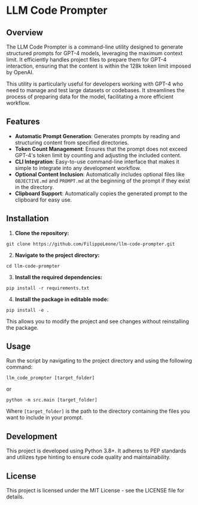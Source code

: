 # LLM Code Prompter

## Overview
The LLM Code Prompter is a command-line utility designed to generate structured prompts for GPT-4 models, leveraging the maximum context limit. It efficiently handles project files to prepare them for GPT-4 interaction, ensuring that the content is within the 128k token limit imposed by OpenAI.

This utility is particularly useful for developers working with GPT-4 who need to manage and test large datasets or codebases. It streamlines the process of preparing data for the model, facilitating a more efficient workflow.

## Features
- **Automatic Prompt Generation**: Generates prompts by reading and structuring content from specified directories.
- **Token Count Management**: Ensures that the prompt does not exceed GPT-4's token limit by counting and adjusting the included content.
- **CLI Integration**: Easy-to-use command-line interface that makes it simple to integrate into any development workflow.
- **Optional Content Inclusion**: Automatically includes optional files like `OBJECTIVE.md` and `PROMPT.md` at the beginning of the prompt if they exist in the directory.
- **Clipboard Support**: Automatically copies the generated prompt to the clipboard for easy use.

## Installation

1. **Clone the repository:**

`git clone https://github.com/FilippoLeone/llm-code-prompter.git`

2. **Navigate to the project directory:**

`cd llm-code-prompter`

3. **Install the required dependencies:**

`pip install -r requirements.txt`

4. **Install the package in editable mode:**

`pip install -e .`

This allows you to modify the project and see changes without reinstalling the package.

## Usage

Run the script by navigating to the project directory and using the following command:

`llm_code_prompter [target_folder]`

or

`python -m src.main [target_folder]`

Where `[target_folder]` is the path to the directory containing the files you want to include in your prompt.

## Development

This project is developed using Python 3.8+. It adheres to PEP standards and utilizes type hinting to ensure code quality and maintainability.

## License

This project is licensed under the MIT License - see the LICENSE file for details.
